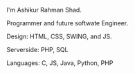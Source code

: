 I'm Ashikur Rahman Shad.

Programmer and future softwate Engineer.

Design: HTML, CSS, SWING, and JS.

Serverside: PHP, SQL

Languages: C, JS, Java, Python, PHP
